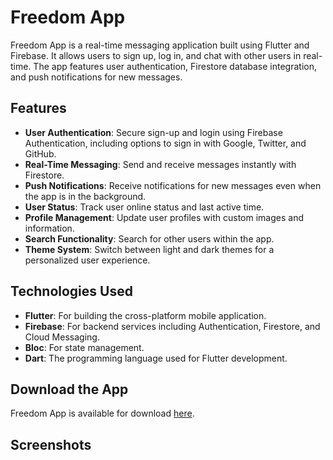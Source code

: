 # Freedom App

Freedom App is a real-time messaging application built using Flutter and Firebase.
It allows users to sign up, log in, and chat with other users in real-time.
The app features user authentication, Firestore database integration, and push notifications for new messages.

## Features

- **User Authentication**: Secure sign-up and login using Firebase Authentication, including options to sign in with Google, Twitter, and GitHub.
- **Real-Time Messaging**: Send and receive messages instantly with Firestore.
- **Push Notifications**: Receive notifications for new messages even when the app is in the background.
- **User Status**: Track user online status and last active time.
- **Profile Management**: Update user profiles with custom images and information.
- **Search Functionality**: Search for other users within the app.
- **Theme System**: Switch between light and dark themes for a personalized user experience.

## Technologies Used

- **Flutter**: For building the cross-platform mobile application.
- **Firebase**: For backend services including Authentication, Firestore, and Cloud Messaging.
- **Bloc**: For state management.
- **Dart**: The programming language used for Flutter development.

## Download the App

Freedom App is available for download [here](https://drive.google.com/file/d/1ccDYFHGh9SR2v16T8SarXBr3gvT9lVdN/view?usp=sharing).

## Screenshots
